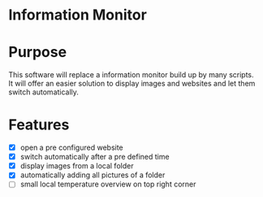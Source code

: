 # Information Monitor
  
# Purpose
This software will replace a information monitor build up by many scripts.  
It will offer an easier solution to display images and websites and let them switch automatically.  

# Features
  
- [x] open a pre configured website
- [x] switch automatically after a pre defined time
- [x] display images from a local folder
- [x] automatically adding all pictures of a folder
- [ ] small local temperature overview on top right corner
